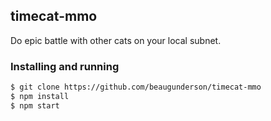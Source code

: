 ## timecat-mmo

Do epic battle with other cats on your local subnet.

### Installing and running

```sh
$ git clone https://github.com/beaugunderson/timecat-mmo
$ npm install
$ npm start
```
